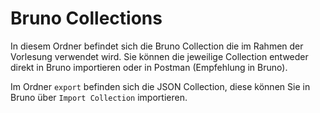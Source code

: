 # Bruno Collections

In diesem Ordner befindet sich die Bruno Collection die im Rahmen der Vorlesung verwendet wird. Sie können die jeweilige Collection entweder direkt in Bruno importieren oder in Postman (Empfehlung in Bruno).

Im Ordner `export` befinden sich die JSON Collection, diese können Sie in Bruno über `Import Collection` importieren.